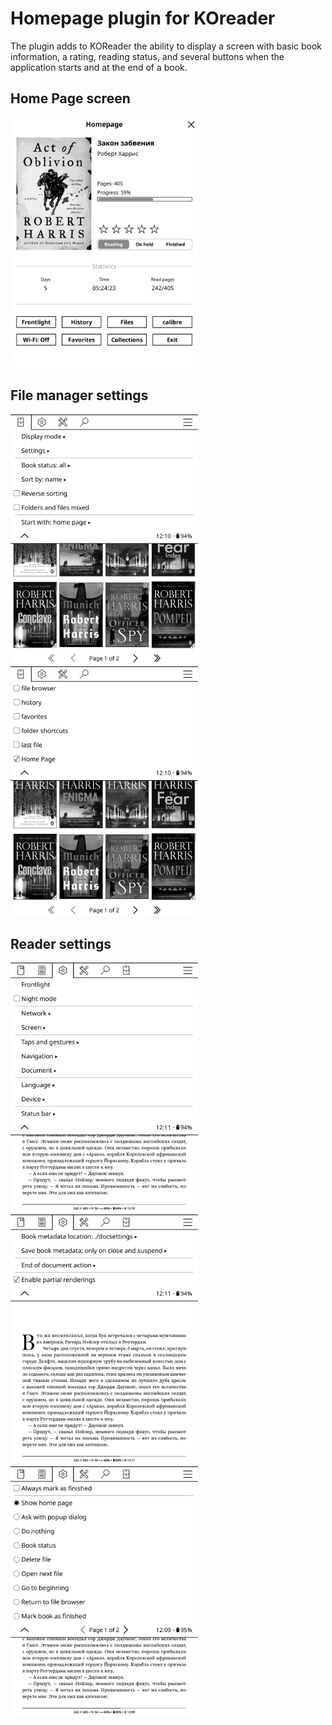 # Homepage plugin for KOreader
The plugin adds to KOReader the ability to display a screen with basic book information, a rating, reading status, and several buttons when the application starts and at the end of a book.

## Home Page screen
<kbd><img src="screenshots/homepage.jpg" width="300"></kbd>

## File manager settings
<kbd><img src="screenshots/file0.jpg" width="300"></kbd>
<kbd><img src="screenshots/file1.jpg" width="300"></kbd>

## Reader settings
<kbd><img src="screenshots/doc0.jpg" width="300"></kbd>
<kbd><img src="screenshots/doc1.jpg" width="300"></kbd>
<kbd><img src="screenshots/doc2.jpg" width="300"></kbd>
